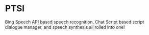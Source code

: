 # PTSI
Bing Speech API based speech recognition, Chat Script based script dialogue manager, and speech synthesis all rolled into one!
